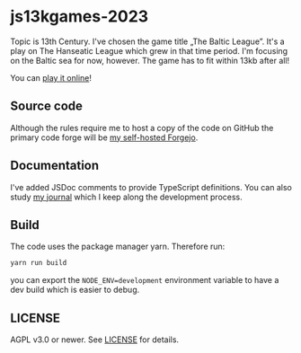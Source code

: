 # js13kgames-2023

Topic is 13th Century. I've chosen the game title „The Baltic League”.
It's a play on The Hanseatic League which grew in that time period.
I'm focusing on the Baltic sea for now, however. The game has to fit within
13kb after all!

You can [play it online](https://2023.js13kgames.demo.jaenis.ch/)!

## Source code

Although the rules require me to host a copy of the code on GitHub the primary
code forge will be
[my self-hosted Forgejo](https://code.jaenis.ch/js13kgames/js13kgames-2023/).

## Documentation

I've added JSDoc comments to provide TypeScript definitions.
You can also study [my journal](./journal/) which I keep along the development
process.

## Build

The code uses the package manager yarn. Therefore run:

```sh
yarn run build
```

you can export the `NODE_ENV=development` environment variable to have a dev
build which is easier to debug.

## LICENSE

AGPL v3.0 or newer. See [LICENSE](./LICENSE.txt) for details.
